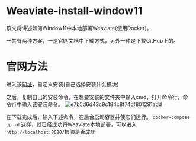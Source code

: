 # Weaviate-install-window11

该文将讲述如何Window11中本地部署Weaviate(使用Docker)。

一共有两种方案，一是官网文档中下载方式，另外一种是下载GitHub上的。
# 官网方法
进入该[网址](https://weaviate.io/developers/weaviate/installation/docker-compose)，自定义安装(自己选择安装什么模块)

之后，复制自己的安装命令，在想要安装的文件夹中输入cmd，打开命令行，命令行中输入该安装命令。
![e7b5d6d43c9c184c8f74cf801291add](https://github.com/LuJH12/Weaviate-install-window11/assets/78155731/432bc498-f7bd-4897-9896-b343fa17a7c3)

在下载完成后，输入下述命令，在后台启动容器并使它们运行。
`docker-compose up -d`
这样，就已经成功将Weaviate本地部署，可以进入`http://localhost:8080/`检验是否成功
